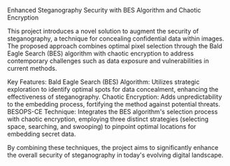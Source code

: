 Enhanced Steganography Security with BES Algorithm and Chaotic Encryption

This project introduces a novel solution to augment the security of steganography, a technique for concealing confidential data within images. The proposed approach combines optimal pixel selection through the Bald Eagle Search (BES) algorithm with chaotic encryption to address contemporary challenges such as data exposure and vulnerabilities in current methods.

Key Features:
Bald Eagle Search (BES) Algorithm: Utilizes strategic exploration to identify optimal spots for data concealment, enhancing the effectiveness of steganography.
Chaotic Encryption: Adds unpredictability to the embedding process, fortifying the method against potential threats.
BESOPS-CE Technique: Integrates the BES algorithm's selection process with chaotic encryption, employing three distinct strategies (selecting space, searching, and swooping) to pinpoint optimal locations for embedding secret data.

By combining these techniques, the project aims to significantly enhance the overall security of steganography in today's evolving digital landscape.
